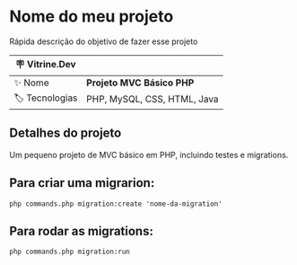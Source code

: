 # Nome do meu projeto

Rápida descrição do objetivo de fazer esse projeto

| :placard: Vitrine.Dev |     |
| -------------  | --- |
| :sparkles: Nome        | **Projeto MVC Básico PHP**
| :label: Tecnologias | PHP, MySQL, CSS, HTML, Java

<!-- Inserir imagem com a #vitrinedev ao final do link -->

## Detalhes do projeto

Um pequeno projeto de MVC básico em PHP, incluindo testes e migrations.

## Para criar uma migrarion:

```php commands.php migration:create 'nome-da-migration'```

## Para rodar as migrations:

```php commands.php migration:run```


